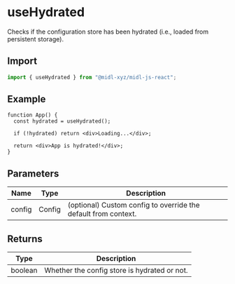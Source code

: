 # useHydrated

Checks if the configuration store has been hydrated (i.e., loaded from persistent storage).

## Import

```ts
import { useHydrated } from "@midl-xyz/midl-js-react";
```

## Example

```tsx
function App() {
  const hydrated = useHydrated();

  if (!hydrated) return <div>Loading...</div>;

  return <div>App is hydrated!</div>;
}
```

## Parameters

| Name   | Type   | Description                                                    |
| ------ | ------ | -------------------------------------------------------------- |
| config | Config | (optional) Custom config to override the default from context. |

## Returns

| Type    | Description                                  |
| ------- | -------------------------------------------- |
| boolean | Whether the config store is hydrated or not. |
